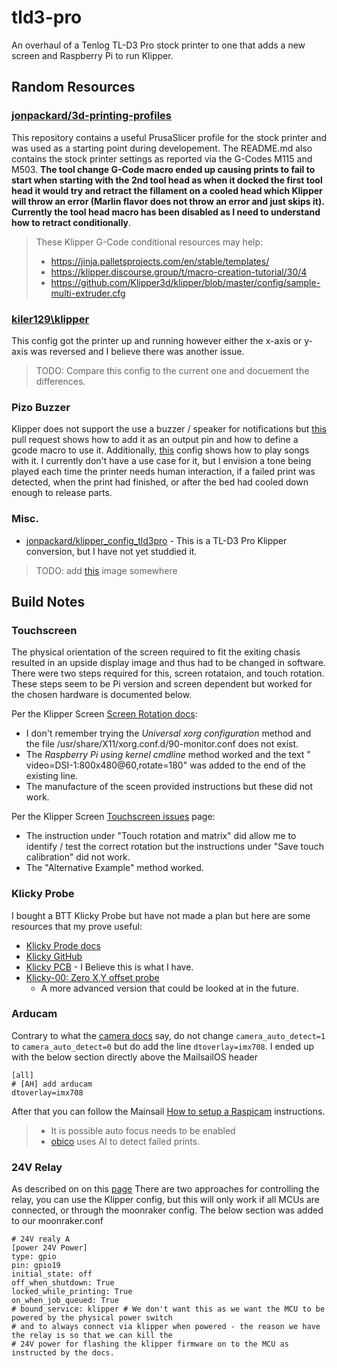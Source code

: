 # tld3-pro
An overhaul of a Tenlog TL-D3 Pro stock printer to one that adds a new screen and Raspberry Pi to run Klipper.

## Random Resources
### [jonpackard/3d-printing-profiles](https://github.com/jonpackard/3d-printing-profiles)
This repository contains a useful PrusaSlicer profile for the stock printer and was used as a starting point
during developement. The README.md also contains the stock printer settings as reported via the G-Codes M115 
and M503. **The tool change G-Code macro ended up causing prints to fail to start when starting with the 2nd 
tool head as when it docked the first tool head it would try and retract the fillament on a cooled head which
Klipper will throw an error (Marlin flavor does not throw an error and just skips it). Currently the tool head
macro has been disabled as I need to understand how to retract conditionally**.
> These Klipper G-Code conditional resources may help:
> * https://jinja.palletsprojects.com/en/stable/templates/
> * https://klipper.discourse.group/t/macro-creation-tutorial/30/4
> * https://github.com/Klipper3d/klipper/blob/master/config/sample-multi-extruder.cfg

### [kiler129\klipper](https://github.com/kiler129/klipper/blob/73bdcc74fd325413cf7a9beca0b636748c1abf6e/config/printer-tenlog-d3-pro.cfg)
This config got the printer up and running however either the x-axis or y-axis was reversed and I believe there
was another issue.
> TODO: Compare this config to the current one and docuement the differences.

### Pizo Buzzer
Klipper does not support the use a buzzer / speaker for notifications but 
[this](https://github.com/Klipper3d/klipper/pull/1554/commits/42fe774f90b04a824edff7ceabea13ff3c2d41f9) 
pull request shows how to add it as an output pin and how to define a gcode macro to use it. Additionally,
[this](https://github.com/ac316scu/songs.cfg/blob/main/songs.cfg) config shows how to play songs with it. I
currently don't have a use case for it, but I envision a tone being played each time the printer needs human
interaction, if a failed print was detected, when the print had finished, or after the bed had cooled down
enough to release parts.

### Misc.
* [jonpackard/klipper_config_tld3pro](https://github.com/jonpackard/klipper_config_tld3pro) - This is a TL-D3
  Pro Klipper conversion, but I have not yet studdied it.

> TODO: add [this](https://assets.website-files.com/5fabc8dadc66fc8a47db709b/63f8ed1b73441360f8c195fb_Raspberry%20pi%20pinout%20header%20image.webp)
> image somewhere

## Build Notes
### Touchscreen
The physical orientation of the screen required to fit the exiting chasis resulted in an upside display image 
and thus had to be changed in software. There were two steps required for this, screen rotataion, and touch 
rotation. These steps seem to be Pi version and screen dependent but worked for the chosen hardware is 
documented below.

Per the Klipper Screen [Screen Rotation docs](https://klipperscreen.readthedocs.io/en/latest/Troubleshooting/Rotation/#universal-xorg-configuration):
* I don't remember trying the *Universal xorg configuration* method and the file
  /usr/share/X11/xorg.conf.d/90-monitor.conf does not exist.
* The *Raspberry Pi using kernel cmdline* method worked and the text " video=DSI-1:800x480@60,rotate=180" was
  added to the end of the existing line.
* The manufacture of the sceen provided instructions but these did not work.

Per the Klipper Screen 
[Touchscreen issues](https://klipperscreen.readthedocs.io/en/latest/Troubleshooting/Touch_issues/) page:
* The instruction under "Touch rotation and matrix" did allow me to identify / test the correct rotation but
  the instructions under "Save touch calibration" did not work.
* The "Alternative Example" method worked.

### Klicky Probe
I bought a BTT Klicky Probe but have not made a plan but here are some resources that my prove useful:
* [Klicky Prode docs](https://jlas1.github.io/Klicky-Probe/)
* [Klicky GitHub](https://github.com/jlas1/Klicky-Probe)
* [Klicky PCB](https://github.com/tanaes/whopping_Voron_mods/tree/main/pcb_klicky) - I Believe this is what I
  have.
* [Klicky-00: Zero X,Y offset probe](https://github.com/DW-Tas/Klicky-00?tab=readme-ov-file#klicky-00-zero-xy-offset-probe-rc3)
  - A more advanced version that could be looked at in the future.

### Arducam
Contrary to what the 
[camera docs](https://docs.arducam.com/Raspberry-Pi-Camera/Native-camera/12MP-IMX708/#arducam-autofocus-imx708-camera-module) 
say, do not change `camera_auto_detect=1` to `camera_auto_detect=0` but do add the line `dtoverlay=imx708`.
I ended up with the below section directly above the MailsailOS header
```
[all]
# [AH] add arducam
dtoverlay=imx708
```
After that you can follow the Mainsail 
[How to setup a Raspicam](https://crowsnest.mainsail.xyz/faq/how-to-setup-a-raspicam#step-2-set-your-device-path-1)
instructions.

> * It is possible auto focus needs to be enabled
> * [obico](https://www.obico.io/blog/klipper-camera/#raspberry-pi-cameras) uses AI to detect failed prints.

### 24V Relay
As described on on this [page](https://www.reddit.com/r/klippers/comments/z79kx6/relay_control_mainsail_dashboard/)
There are two approaches for controlling the relay, you can use the Klipper config, but this will only work
if all MCUs are connected, or through the moonraker config. The below section was added to our moonraker.conf
```
# 24V realy A
[power 24V Power]
type: gpio
pin: gpio19
initial_state: off
off_when_shutdown: True
locked_while_printing: True
on_when_job_queued: True
# bound_service: klipper # We don't want this as we want the MCU to be powered by the physical power switch
# and to always connect via klipper when powered - the reason we have the relay is so that we can kill the
# 24V power for flashing the klipper firmware on to the MCU as instructed by the docs.
```
